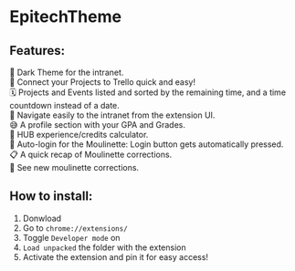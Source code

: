 # EpitechTheme

<h2>Features:</h2>

🌙 Dark Theme for the intranet.<br>
📝 Connect your Projects to Trello quick and easy!<br>
🗓️ Projects and Events listed and sorted by the remaining time, and a time countdown instead of a date.<br>
🔗 Navigate easily to the intranet from the extension UI.<br>
😅 A profile section with your GPA and Grades.<br>
💼 HUB experience/credits calculator.<br>
🚀 Auto-login for the Moulinette: Login button gets automatically pressed.<br>
📋 A quick recap of Moulinette corrections.<br>
🔔 See new moulinette corrections.<br>

<h2>How to install:</h2>

1. Donwload
2. Go to `chrome://extensions/`
3. Toggle `Developer mode` on
4. `Load unpacked` the folder with the extension
5. Activate the extension and pin it for easy access!

